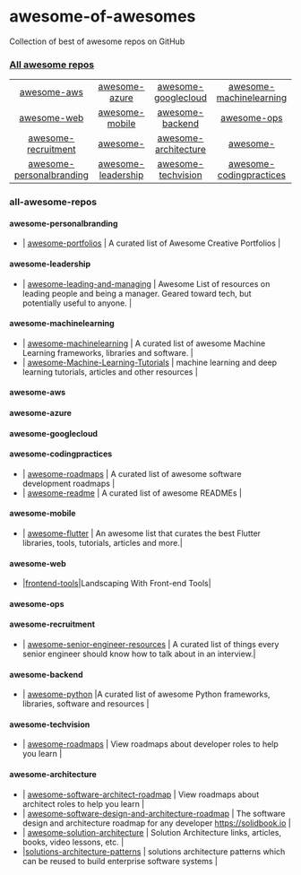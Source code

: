# awesome-of-awesomes
Collection of best of awesome repos on GitHub


### [All awesome repos](#all-awesome-repos)
|   	|   	|   	|   	|
|:-:  |:-:  |:-:  |:-:  |
| [awesome-aws](#awesome-aws) | [awesome-azure](#awesome-azure) 	| [awesome-googlecloud](#awesome-googlecloud) 	| [awesome-machinelearning](#awesome-machinelearning)| 
| [awesome-web](#awesome-web) 	| [awesome-mobile](#awesome-mobile) 	| [awesome-backend](#awesome-backend) 	| [awesome-ops](#awesome-ops) 	| 
| [awesome-recruitment](#awesome-recruitment) 	| [awesome-](#awesome-)	| [awesome-architecture](#awesome-architecture) 	| [awesome-](#awesome-) 	| 
| [awesome-personalbranding](#awesome-personalbranding) 	| [awesome-leadership](#awesome-leadership)	| [awesome-techvision](#awesome-techvision) 	| [awesome-codingpractices](#awesome-codingpractices) 	| 


### all-awesome-repos

#### awesome-personalbranding

* |  [awesome-portfolios](https://github.com/iRaul/awesome-portfolios) | A curated list of Awesome Creative Portfolios |

#### awesome-leadership

* |  [awesome-leading-and-managing](https://github.com/LappleApple/awesome-leading-and-managing) | Awesome List of resources on leading people and being a manager. Geared toward tech, but potentially useful to anyone. |

#### awesome-machinelearning

* |  [awesome-machinelearning](https://github.com/josephmisiti/awesome-machine-learning) | A curated list of awesome Machine Learning frameworks, libraries and software. |
* |  [awesome-Machine-Learning-Tutorials](https://github.com/ujjwalkarn/Machine-Learning-Tutorials) | machine learning and deep learning tutorials, articles and other resources |

#### awesome-aws

#### awesome-azure

#### awesome-googlecloud

#### awesome-codingpractices

* |  [awesome-roadmaps](https://github.com/orsanawwad/awesome-roadmaps) | A curated list of awesome software development roadmaps |
* |  [awesome-readme](https://github.com/matiassingers/awesome-readme) | A curated list of awesome READMEs |

#### awesome-mobile
* |  [awesome-flutter](https://github.com/AdyKalra/awesome-flutter) | An awesome list that curates the best Flutter libraries, tools, tutorials, articles and more.|

#### awesome-web
* |[frontend-tools](https://github.com/codylindley/frontend-tools)|Landscaping With Front-end Tools|

#### awesome-ops

#### awesome-recruitment

* | [awesome-senior-engineer-resources](https://github.com/allisonbrenner/awesome-senior-engineer-resources) | A curated list of things every senior engineer should know how to talk about in an interview.|

#### awesome-backend
* |  [awesome-python](https://github.com/AdyKalra/awesome-python) |A curated list of awesome Python frameworks, libraries, software and resources |

#### awesome-techvision
* |  [awesome-roadmaps](https://github.com/AdyKalra/awesome-roadmaps) | View roadmaps about developer roles to help you learn |

#### awesome-architecture
* |  [awesome-software-architect-roadmap](https://github.com/AlaaAttya/software-architect-roadmap) | View roadmaps about architect roles to help you learn |
* |  [awesome-software-design-and-architecture-roadmap](https://github.com/stemmlerjs/software-design-and-architecture-roadmap) | The software design and architecture roadmap for any developer https://solidbook.io |
* | [awesome-solution-architecture](https://github.com/unlight/solution-architecture) | Solution Architecture links, articles, books, video lessons, etc. |
* |[solutions-architecture-patterns](https://github.com/chanakaudaya/solutions-architecture-patterns) | solutions architecture patterns which can be reused to build enterprise software systems |


